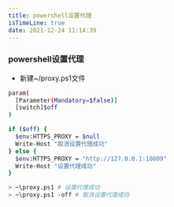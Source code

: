 ```yaml
---
title: powershell设置代理
isTimeLine: true
date: 2021-12-24 11:14:39
---
```


### powershell设置代理
- 新建~/proxy.ps1文件

```sh
param(
  [Parameter(Mandatory=$false)]
  [switch]$off
)

if ($off) {
  $env:HTTPS_PROXY = $null 
  Write-Host "取消设置代理成功"
} else { 
  $env:HTTPS_PROXY = "http://127.0.0.1:10809"
  Write-Host "设置代理成功"
}
```


```sh
> ~\proxy.ps1 # 设置代理成功
> ~\proxy.ps1 -off # 取消设置代理成功
```
